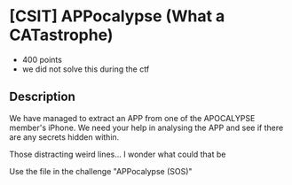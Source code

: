 # [CSIT] APPocalypse (What a CATastrophe)
- 400 points
- we did not solve this during the ctf

Description
---
We have managed to extract an APP from one of the APOCALYPSE member's iPhone. We need your help in analysing the APP and see if there are any secrets hidden within.

Those distracting weird lines... I wonder what could that be

Use the file in the challenge "APPocalypse (SOS)"

